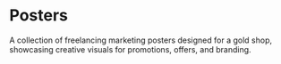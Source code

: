 # Posters
A collection of freelancing marketing posters designed for a gold shop, showcasing creative visuals for promotions, offers, and branding.
